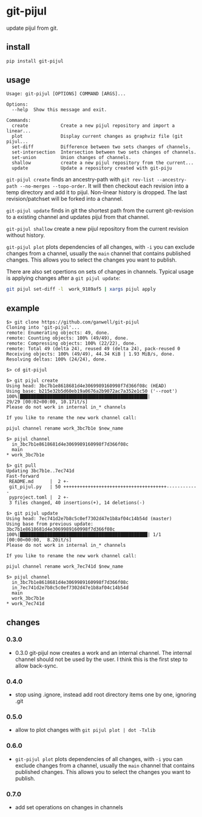 git-pijul
=========

update pijul from git.

install
-------

```bash
pip install git-pijul
```

usage
-----

```text
Usage: git-pijul [OPTIONS] COMMAND [ARGS]...

Options:
  --help  Show this message and exit.

Commands:
  create            Create a new pijul repository and import a linear...
  plot              Display current changes as graphviz file (git pijul...
  set-diff          Difference between two sets changes of channels.
  set-intersection  Intersection between two sets changes of channels.
  set-union         Union changes of channels.
  shallow           create a new pijul repository from the current...
  update            Update a repository created with git-piju
```

`git-pijul create` finds an ancestry-path with `git rev-list --ancestry-path
--no-merges --topo-order`. It will then checkout each revision into a temp
directory and add it to pijul. Non-linear history is dropped. The last
revision/patchset will be forked into a channel.

`git-pijul update` finds in git the shortest path from the current git-revision
to a existing channel and updates pijul from that channel.

`git-pijul shallow` create a new pijul repository from the current revision without
history.

`git-pijul plot` plots dependencies of all changes, with `-i` you can exclude changes from a
channel, usually the `main` channel that contains published changes. This allows
you to select the changes you want to publish.

There are also set opertions on sets of changes in channels. Typical usage is
applying changes after a `git pijul update`:

```bash
git pijul set-diff -l  work_9189af5 | xargs pijul apply
```

example
-------

```console
$> git clone https://github.com/ganwell/git-pijul
Cloning into 'git-pijul'...
remote: Enumerating objects: 49, done.
remote: Counting objects: 100% (49/49), done.
remote: Compressing objects: 100% (22/22), done.
remote: Total 49 (delta 24), reused 49 (delta 24), pack-reused 0
Receiving objects: 100% (49/49), 44.34 KiB | 1.93 MiB/s, done.
Resolving deltas: 100% (24/24), done.

$> cd git-pijul

$> git pijul create
Using head: 3bc7b1e8618681d4e3069989160998f7d366f08c (HEAD)
Using base: b215e32b5d60eb19a0676a2b9072ac7a352e1c50 ('--root')
100%|███████████████████████████████████████████████|
29/29 [00:02<00:00, 10.17it/s]
Please do not work in internal in_* channels

If you like to rename the new work channel call:

pijul channel rename work_3bc7b1e $new_name

$> pijul channel
  in_3bc7b1e8618681d4e3069989160998f7d366f08c
  main
* work_3bc7b1e

$> git pull
Updating 3bc7b1e..7ec741d
Fast-forward
 README.md      |  2 +-
 git_pijul.py   | 50 ++++++++++++++++++++++++++++++++++++++------------
 pyproject.toml |  2 +-
 3 files changed, 40 insertions(+), 14 deletions(-)
 
$> git pijul update
Using head: 7ec741d2e7b8c5c0ef7302d47e1b8af04c14b54d (master)
Using base from previous update: 3bc7b1e8618681d4e3069989160998f7d366f08c
100%|███████████████████████████████████████████████| 1/1 [00:00<00:00,  8.20it/s]
Please do not work in internal in_* channels

If you like to rename the new work channel call:

pijul channel rename work_7ec741d $new_name

$> pijul channel
  in_3bc7b1e8618681d4e3069989160998f7d366f08c
  in_7ec741d2e7b8c5c0ef7302d47e1b8af04c14b54d
  main
  work_3bc7b1e
* work_7ec741d
```

changes
-------

### 0.3.0

* 0.3.0 git-pijul now creates a work and an internal channel. The internal
  channel should not be used by the user. I think this is the first step to allow
  back-sync.

### 0.4.0

* stop using .ignore, instead add root directory items one by one, ignoring .git

### 0.5.0

* allow to plot changes with `git pijul plot | dot -Txlib`
 
### 0.6.0

* `git-pijul plot` plots dependencies of all changes, with `-i` you can exclude changes from a
  channel, usually the `main` channel that contains published changes. This allows
  you to select the changes you want to publish.

### 0.7.0

* add set operations on changes in channels
